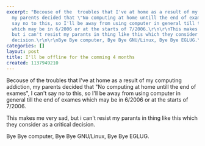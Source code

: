 ```yaml
---
excerpt: "Becouse of the  troubles that I've at home as a result of my computing addiction,
  my parents decided that \"No computing at home untill the end of exames\", I can't
  say no to this, so I'll be away from using computer in general till the end of exames
  which may be in 6/2006 or at the starts of 7/2006.\r\n\r\nThis makes me very sad,
  but i can't resist my parants in thing like this which they consider as a critical
  decision.\r\n\r\nBye Bye computer, Bye Bye GNU/Linux, Bye Bye EGLUG.\r\n\r\n"
categories: []
layout: post
title: I'll be offline for the comming 4 months
created: 1137949210
---
```

Becouse of the  troubles that I've at home as a result of my computing addiction, my parents decided that "No computing at home untill the end of exames", I can't say no to this, so I'll be away from using computer in general till the end of exames which may be in 6/2006 or at the starts of 7/2006.

This makes me very sad, but i can't resist my parants in thing like this which they consider as a critical decision.

Bye Bye computer, Bye Bye GNU/Linux, Bye Bye EGLUG.

